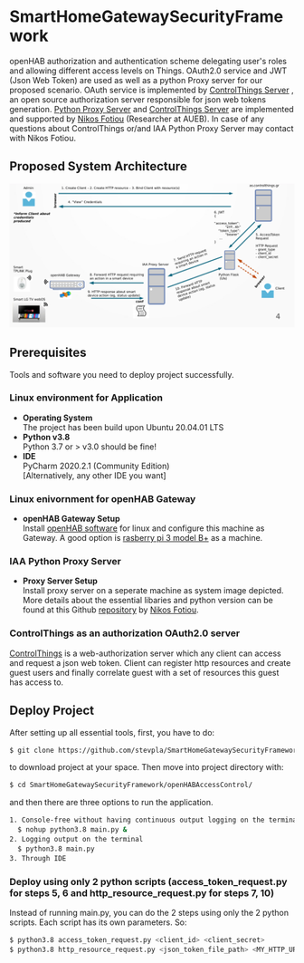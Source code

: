 # SmartHomeGatewaySecurityFramework
openHAB authorization and authentication scheme delegating user's roles and allowing different access levels on Things. OAuth2.0 service and JWT (Json Web Token) are used as well as a python Proxy server for our proposed scenario. OAuth service is implemented by [ControlThings Server](https://as.controlthings.gr/) , an open source authorization server responsible for json web tokens generation. [Python Proxy Server](https://github.com/mmlab-aueb/identity-authentication-authorization) and [ControlThings Server](https://as.controlthings.gr/) are implemented and supported by [Nikos Fotiou](https://github.com/nikosft) (Researcher at AUEB). In case of any questions about ControlThings or/and IAA Python Proxy Server may contact with Nikos Fotiou.

## Proposed System Architecture

<img src="system.png" >

## Prerequisites

Tools and software you need to deploy project successfully. 
### Linux environment for Application
* **Operating System**<br>
The project has been build upon Ubuntu 20.04.01 LTS
* **Python v3.8**<br>
Python 3.7 or > v3.0 should be fine!
* **IDE**<br>
PyCharm 2020.2.1 (Community Edition)<br>
[Alternatively, any other IDE you want]
### Linux enivornment for openHAB Gateway
* **openHAB Gateway Setup**<br>
Install [openHAB software](https://www.openhab.org/docs/installation/linux.html#installation) for linux and configure this machine as Gateway. A good option is [rasberry pi 3 model B+](https://www.raspberrypi.org/products/raspberry-pi-3-model-b-plus/) as a machine.
### IAA Python Proxy Server
* **Proxy Server Setup**<br>
Install proxy server on a seperate machine as system image depicted. More details about the essential libaries and python version can be found at this Github [repository](https://github.com/mmlab-aueb/identity-authentication-authorization) by [Nikos Fotiou](https://github.com/nikosft).
### ControlThings as an authorization OAuth2.0 server
[ControlThings](https://as.controlthings.gr/) is a web-authorization server which any client can access and request a json web token. Client can register http resources and create guest users and finally correlate guest with a set of resources this guest has access to.

## Deploy Project

After setting up all essential tools, first, you have to do:
```sh
$ git clone https://github.com/stevpla/SmartHomeGatewaySecurityFramework.git
```
to download project at your space. Then move into project directory with:
```sh
$ cd SmartHomeGatewaySecurityFramework/openHABAccessControl/
```
and then there are three options to run the application.

```sh
1. Console-free without having continuous output logging on the terminal (nohup use)
  $ nohup python3.8 main.py &
2. Logging output on the terminal
  $ python3.8 main.py
3. Through IDE
```
### Deploy using only 2 python scripts (access_token_request.py for steps 5, 6 and http_resource_request.py for steps 7, 10)
Instead of running main.py, you can do the 2 steps using only the 2 python scripts. Each script has its own parameters. So:
```sh
$ python3.8 access_token_request.py <client_id> <client_secret>
$ python3.8 http_resource_request.py <json_token_file_path> <MY_HTTP_URL>
```


